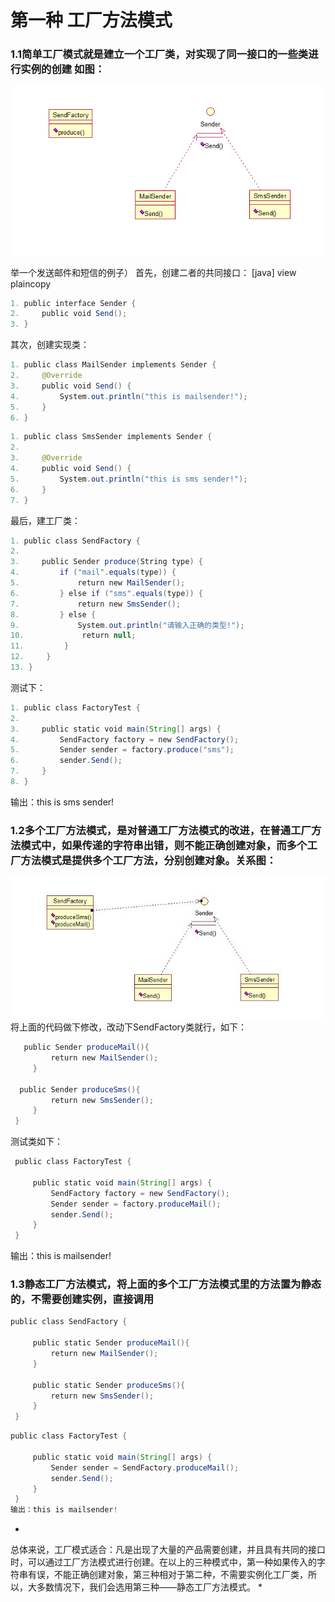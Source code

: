 # 第一种 工厂方法模式
### 1.1简单工厂模式就是建立一个工厂类，对实现了同一接口的一些类进行实例的创建 如图：

![factory01](/java23种设计模式/img/factory01.png)

举一个发送邮件和短信的例子）
首先，创建二者的共同接口：
[java] view plaincopy
```java  
1. public interface Sender {  
2.     public void Send();  
3. }  
```
其次，创建实现类：
```java 
1. public class MailSender implements Sender {  
2.     @Override  
3.     public void Send() {  
4.         System.out.println("this is mailsender!");  
5.     }  
6. }  
```
```java 
1. public class SmsSender implements Sender {  
2.   
3.     @Override  
4.     public void Send() {  
5.         System.out.println("this is sms sender!");  
6.     }  
7. }  
```
最后，建工厂类：
```java 
1. public class SendFactory {  
2.   
3.     public Sender produce(String type) {  
4.         if ("mail".equals(type)) {  
5.             return new MailSender();  
6.         } else if ("sms".equals(type)) {  
7.             return new SmsSender();  
8.         } else {  
9.             System.out.println("请输入正确的类型!");  
10.             return null;  
11.         }  
12.     }  
13. }  
```
测试下：
```java 
1. public class FactoryTest {  
2.   
3.     public static void main(String[] args) {  
4.         SendFactory factory = new SendFactory();  
5.         Sender sender = factory.produce("sms");  
6.         sender.Send();  
7.     }  
8. } 
```
输出：this is sms sender!

### 1.2多个工厂方法模式，是对普通工厂方法模式的改进，在普通工厂方法模式中，如果传递的字符串出错，则不能正确创建对象，而多个工厂方法模式是提供多个工厂方法，分别创建对象。关系图：

![factory01](/java23种设计模式/img/factory02.png)
将上面的代码做下修改，改动下SendFactory类就行，如下：
```java 
   public Sender produceMail(){  
         return new MailSender();  
     }  
            
  public Sender produceSms(){  
         return new SmsSender();  
     }  
 }  
```
测试类如下：
```java 
 public class FactoryTest {  
 
     public static void main(String[] args) {  
         SendFactory factory = new SendFactory();  
         Sender sender = factory.produceMail();  
         sender.Send();  
     }  
 } 
```
输出：this is mailsender!

### 1.3静态工厂方法模式，将上面的多个工厂方法模式里的方法置为静态的，不需要创建实例，直接调用
```java 
public class SendFactory {  
       
     public static Sender produceMail(){  
         return new MailSender();  
     }  
       
     public static Sender produceSms(){  
         return new SmsSender();  
     }  
 } 
```
```java
public class FactoryTest {  
   
     public static void main(String[] args) {      
         Sender sender = SendFactory.produceMail();  
         sender.Send();  
     }  
 }  
输出：this is mailsender!
```
*
总体来说，工厂模式适合：凡是出现了大量的产品需要创建，并且具有共同的接口时，可以通过工厂方法模式进行创建。在以上的三种模式中，第一种如果传入的字符串有误，不能正确创建对象，第三种相对于第二种，不需要实例化工厂类，所以，大多数情况下，我们会选用第三种——静态工厂方法模式。
*
